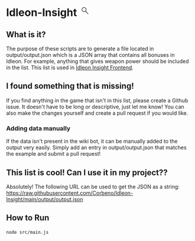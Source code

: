 # Idleon-Insight <a href="https://idleoninsight.com" target="_blank"><img src="https://github.com/Corbeno/Idleon-Insight/blob/main/insightLogo.png?raw=true" width="30" height="30" /></a>

## What is it?
The purpose of these scripts are to generate a file located in output/output.json which is a JSON array that contains all bonuses in Idleon. For example, anything that gives weapon power should be included in the list. This list is used in [Idleon Insight Frontend](https://github.com/Corbeno/Idleon-Insight-Frontend).
## I found something that is missing!
If you find anything in the game that isn't in this list, please create a Github issue. It doesn't have to be long or descriptive, just let me know!
You can also make the changes yourself and create a pull request if you would like.

### Adding data manually
If the data isn't present in the wiki bot, it can be manually added to the output very easily. Simply add an entry in output/output.json that matches the example and submit a pull request!
## This list is cool! Can I use it in my project??
Absolutely! The following URL can be used to get the JSON as a string: 
https://raw.githubusercontent.com/Corbeno/Idleon-Insight/main/output/output.json

## How to Run
```
node src/main.js
```
